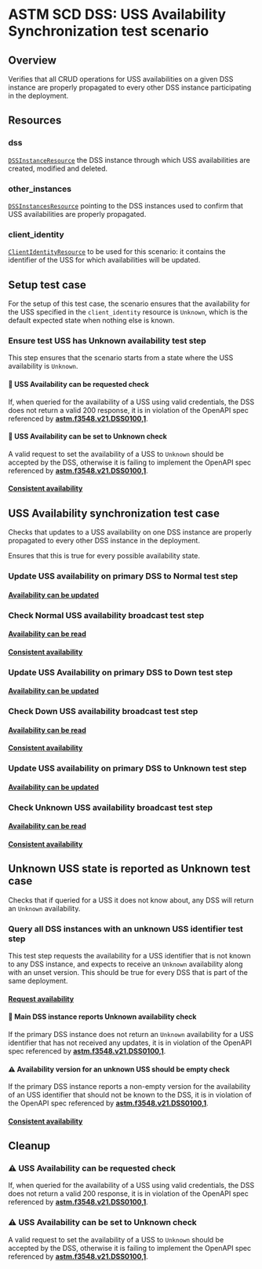 # ASTM SCD DSS: USS Availability Synchronization test scenario

## Overview

Verifies that all CRUD operations for USS availabilities on a given DSS instance
are properly propagated to every other DSS instance participating in the deployment.

## Resources

### dss

[`DSSInstanceResource`](../../../../../resources/astm/f3548/v21/dss.py) the DSS instance through which USS availabilities are created, modified and deleted.

### other_instances

[`DSSInstancesResource`](../../../../../resources/astm/f3548/v21/dss.py) pointing to the DSS instances used to confirm that USS availabilities are properly propagated.

### client_identity

[`ClientIdentityResource`](../../../../../resources/communications/client_identity.py) to be used for this scenario: it contains the identifier of the USS
for which availabilities will be updated.

## Setup test case

For the setup of this test case, the scenario ensures that the availability for the USS specified in the `client_identity` resource
is `Unknown`, which is the default expected state when nothing else is known.

### Ensure test USS has Unknown availability test step

This step ensures that the scenario starts from a state where the USS availability is `Unknown`.

#### 🛑 USS Availability can be requested check

If, when queried for the availability of a USS using valid credentials, the DSS does not return a valid 200 response,
it is in violation of the OpenAPI spec referenced by **[astm.f3548.v21.DSS0100,1](../../../../../requirements/astm/f3548/v21.md)**.

#### 🛑 USS Availability can be set to Unknown check

A valid request to set the availability of a USS to `Unknown` should be accepted by the DSS,
otherwise it is failing to implement the OpenAPI spec referenced by **[astm.f3548.v21.DSS0100,1](../../../../../requirements/astm/f3548/v21.md)**.

#### [Consistent availability](../fragments/availability/sync.md)

## USS Availability synchronization test case

Checks that updates to a USS availability on one DSS instance are properly propagated to every other DSS instance in the deployment.

Ensures that this is true for every possible availability state.

### Update USS availability on primary DSS to Normal test step

#### [Availability can be updated](../fragments/availability/update.md)

### Check Normal USS availability broadcast test step

#### [Availability can be read](../fragments/availability/read.md)

#### [Consistent availability](../fragments/availability/sync.md)

### Update USS Availability on primary DSS to Down test step

#### [Availability can be updated](../fragments/availability/update.md)

### Check Down USS availability broadcast test step

#### [Availability can be read](../fragments/availability/read.md)

#### [Consistent availability](../fragments/availability/sync.md)

### Update USS availability on primary DSS to Unknown test step

#### [Availability can be updated](../fragments/availability/update.md)

### Check Unknown USS availability broadcast test step

#### [Availability can be read](../fragments/availability/read.md)

#### [Consistent availability](../fragments/availability/sync.md)

## Unknown USS state is reported as Unknown test case

Checks that if queried for a USS it does not know about, any DSS will return an `Unknown` availability.

### Query all DSS instances with an unknown USS identifier test step

This test step requests the availability for a USS identifier that is not known to any DSS instance, and expects
to receive an `Unknown` availability along with an unset version. This should be true for every DSS that is part of the same deployment.

#### [Request availability](../fragments/availability/read.md)

#### 🛑 Main DSS instance reports Unknown availability check

If the primary DSS instance does not return an `Unknown` availability for a USS identifier that has not received any updates,
it is in violation of the OpenAPI spec referenced by **[astm.f3548.v21.DSS0100,1](../../../../../requirements/astm/f3548/v21.md)**.

#### ⚠️ Availability version for an unknown USS should be empty check

If the primary DSS instance reports a non-empty version for the availability of an USS identifier that should not be known to the DSS,
it is in violation of the OpenAPI spec referenced by **[astm.f3548.v21.DSS0100,1](../../../../../requirements/astm/f3548/v21.md)**.

#### [Consistent availability](../fragments/availability/sync.md)

## Cleanup

### ⚠️ USS Availability can be requested check

If, when queried for the availability of a USS using valid credentials, the DSS does not return a valid 200 response,
it is in violation of the OpenAPI spec referenced by **[astm.f3548.v21.DSS0100,1](../../../../../requirements/astm/f3548/v21.md)**.

### ⚠️ USS Availability can be set to Unknown check

A valid request to set the availability of a USS to `Unknown` should be accepted by the DSS,
otherwise it is failing to implement the OpenAPI spec referenced by **[astm.f3548.v21.DSS0100,1](../../../../../requirements/astm/f3548/v21.md)**.
